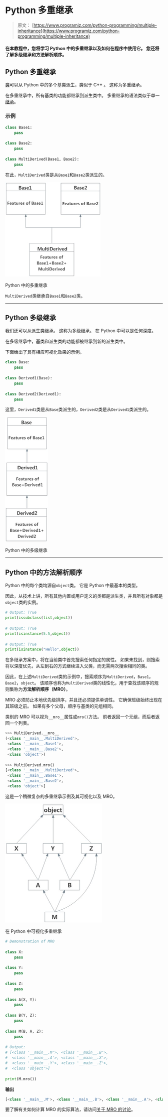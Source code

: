 # Python 多重继承

> 原文： [https://www.programiz.com/python-programming/multiple-inheritance](https://www.programiz.com/python-programming/multiple-inheritance)

#### 在本教程中，您将学习 Python 中的多重继承以及如何在程序中使用它。 您还将了解多级继承和方法解析顺序。

## Python 多重继承

[类](/python-programming/class)可以从 Python 中的多个基类派生，类似于 C++ 。 这称为多重继承。

在多重继承中，所有基类的功能都继承到派生类中。 多重继承的语法类似于单一[继承](/python-programming/inheritance)。

### 示例

```py
class Base1:
    pass

class Base2:
    pass

class MultiDerived(Base1, Base2):
    pass
```

在此，`MultiDerived`类是从`Base1`和`Base2`类派生的。

![Multiple Inheritance in Python](img/768eee4ef17522c45f34ec1807376c4a.png "Multiple Inheritance")

Python 中的多重继承



`MultiDerived`类继承自`Base1`和`Base2`类。

* * *

## Python 多级继承

我们还可以从派生类继承。 这称为多级继承。 在 Python 中可以是任何深度。

在多级继承中，基类和派生类的功能都被继承到新的派生类中。

下面给出了具有相应可视化效果的示例。

```py
class Base:
    pass

class Derived1(Base):
    pass

class Derived2(Derived1):
    pass
```

这里，`Derived1`类是从`Base`类派生的，`Derived2`类是从`Derived1`类派生的。

![Multilevel Inheritance in Python](img/5edd36180ec94e316d533bd69907f5ec.png "Multilevel Inheritance")

Python 中的多级继承



* * *

## Python 中的方法解析顺序

Python 中的每个类均源自`object`类。 它是 Python 中最基本的类型。

因此，从技术上讲，所有其他内置或用户定义的类都是派生类，并且所有对象都是`object`类的实例。

```py
# Output: True
print(issubclass(list,object))

# Output: True
print(isinstance(5.5,object))

# Output: True
print(isinstance("Hello",object))
```

在多继承方案中，将在当前类中首先搜索任何指定的属性。 如果未找到，则搜索将以深度优先，从左到右的方式继续进入父类，而无需两次搜索相同的类。

因此，在上述`MultiDerived`类的示例中，搜索顺序为`MultiDerived`，`Base1`，`Base2`，`object`。 该顺序也称为`MultiDerived`类的线性化，用于查找该顺序的规则集称为**方法解析顺序（MRO）**。

MRO 必须防止本地优先级排序，并且还必须提供单调性。 它确保班级始终出现在其班级之前。 如果有多个父母，顺序与基类的元组相同。

类别的 MRO 可以视为`__mro__`属性或`mro()`方法。 前者返回一个元组，而后者返回一个列表。

```py
>>> MultiDerived.__mro__
(<class '__main__.MultiDerived'>,
 <class '__main__.Base1'>,
 <class '__main__.Base2'>,
 <class 'object'>)

>>> MultiDerived.mro()
[<class '__main__.MultiDerived'>,
 <class '__main__.Base1'>,
 <class '__main__.Base2'>,
 <class 'object'>]
```

这是一个稍微复杂的多重继承示例及其可视化以及 MRO。

![Multiple Inheritance Visualization](img/db8bf444f77f36a15838f8e99e9ce24a.png "Multiple Inheritance Visualization")

在 Python 中可视化多重继承



```py
# Demonstration of MRO

class X:
    pass

class Y:
    pass

class Z:
    pass

class A(X, Y):
    pass

class B(Y, Z):
    pass

class M(B, A, Z):
    pass

# Output:
# [<class '__main__.M'>, <class '__main__.B'>,
#  <class '__main__.A'>, <class '__main__.X'>,
#  <class '__main__.Y'>, <class '__main__.Z'>,
#  <class 'object'>]

print(M.mro())
```

**输出**

```py
[<class '__main__.M'>, <class '__main__.B'>, <class '__main__.A'>, <class '__main__.X'>, <class '__main__.Y'>, <class '__main__.Z'>, <class 'object'>]
```

要了解有关如何计算 MRO 的实际算法，请访问[关于 MRO 的讨论](http://www.python.org/download/releases/2.3/mro/)。